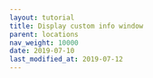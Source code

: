 ```yaml
---
layout: tutorial
title: Display custom info window
parent: locations
nav_weight: 10000
date: 2019-07-10
last_modified_at: 2019-07-12
---
```

